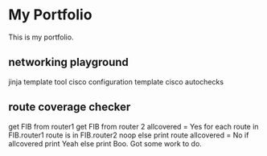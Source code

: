 # My Portfolio
This is my portfolio.

## networking playground
jinja template tool
cisco configuration template
cisco autochecks

## route coverage checker
get FIB from router1
get FIB from router 2
allcovered = Yes
for each route in FIB.router1
    route is in FIB.router2
        noop
    else 
        print route
        allcovered = No
if allcovered
    print Yeah
else
    print Boo. Got some work to do.
